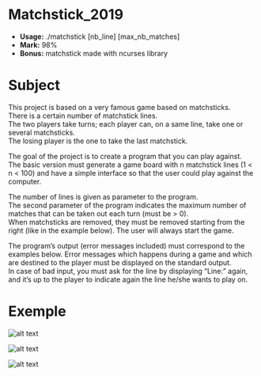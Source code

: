 # Matchstick_2019

- **Usage:** ./matchstick [nb_line] [max_nb_matches]
- **Mark:** 98%
- **Bonus:** matchstick made with ncurses library

# Subject
This project is based on a very famous game based on matchsticks.  
There is a certain number of matchstick lines.  
The two players take turns; each player can, on a same line, take one or several matchsticks.  
The losing player is the one to take the last matchstick.  

The goal of the project is to create a program that you can play against.  
The basic version must generate a game board with n matchstick lines (1 < n < 100) and have a simple interface so that the user could play against the computer.  

The number of lines is given as parameter to the program.  
The second parameter of the program indicates the maximum number of matches that can be taken out
each turn (must be > 0).  
When matchsticks are removed, they must be removed starting from the right (like in the example below).
The user will always start the game.  

The program’s output (error messages included) must correspond to the examples below. Error messages
which happens during a game and which are destined to the player must be displayed on the standard
output.  
In case of bad input, you must ask for the line by displaying “Line:” again, and it’s up to the player to indicate
again the line he/she wants to play on.  

# Exemple

![alt text](https://imgur.com/SbOvm3o.png)

![alt text](https://imgur.com/HT9HKes.png)

![alt text](https://imgur.com/n6YqHfY.png)
